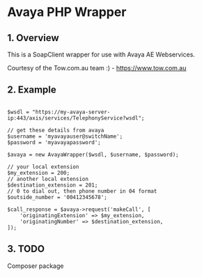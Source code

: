 # Avaya PHP Wrapper

## 1. Overview

This is a SoapClient wrapper for use with Avaya AE Webservices.

Courtesy of the Tow.com.au team :) - https://www.tow.com.au

## 2. Example

```

$wsdl = "https://my-avaya-server-ip:443/axis/services/TelephonyService?wsdl";

// get these details from avaya
$username = 'myavayauser@switchName';
$password = 'myavayapassword';

$avaya = new AvayaWrapper($wsdl, $username, $password);

// your local extension
$my_extension = 200;
// another local extension
$destination_extension = 201;
// 0 to dial out, then phone number in 04 format
$outside_number = '00412345678';

$call_response = $avaya->request('makeCall', [
	'originatingExtension' => $my_extension,
	'originatingNumber' => $destination_extension,
]);

```

## 3. TODO

Composer package